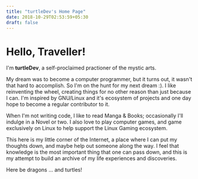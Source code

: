 ```yaml
---
title: "turtleDev's Home Page"
date: 2018-10-29T02:53:59+05:30
draft: false
---
```


# Hello, Traveller!

I'm **turtleDev**, a self-proclaimed practioner of the mystic arts.

My dream was to become a computer programmer, but it turns out, it wasn't that hard to accomplish. So I'm on the hunt for my next dream :). I like reinventing the wheel, creating things for no other reason than just because I can. I'm inspired by GNU/Linux and it's ecosystem of projects and one day hope to become a regular contributor to it.

When I'm not writing code, I like to read Manga & Books; occasionally I'll indulge in a Novel or two. I also love to play computer games, and game exclusively on Linux to help support the Linux Gaming ecosystem. 

This here is my little corner of the Internet, a place where I can put my thoughts down, and maybe help out someone along the way. I feel that knowledge is the most important thing that one can pass down, and this is my attempt to build an archive of my life experiences and discoveries.

Here be dragons ... and turtles!